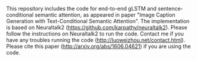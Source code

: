 This repository includes the code for end-to-end gLSTM and sentence-conditional semantic attention, as appeared in paper "Image Caption Generation with Text-Conditional Semantic Attention". The implementation is based on Neuraltalk2 (https://github.com/karpathy/neuraltalk2). Please follow the instructions on Neuraltalk2 to run the code. Contact me if you have any troubles running the code (http://luoweizhou.net/contact.html). Please cite this paper (http://arxiv.org/abs/1606.04621) if you are using the code.
